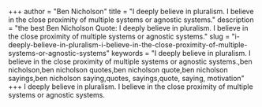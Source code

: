 +++
author = "Ben Nicholson"
title = "I deeply believe in pluralism. I believe in the close proximity of multiple systems or agnostic systems."
description = "the best Ben Nicholson Quote: I deeply believe in pluralism. I believe in the close proximity of multiple systems or agnostic systems."
slug = "i-deeply-believe-in-pluralism-i-believe-in-the-close-proximity-of-multiple-systems-or-agnostic-systems"
keywords = "I deeply believe in pluralism. I believe in the close proximity of multiple systems or agnostic systems.,ben nicholson,ben nicholson quotes,ben nicholson quote,ben nicholson sayings,ben nicholson saying,quotes, sayings,quote, saying, motivation"
+++
I deeply believe in pluralism. I believe in the close proximity of multiple systems or agnostic systems.
